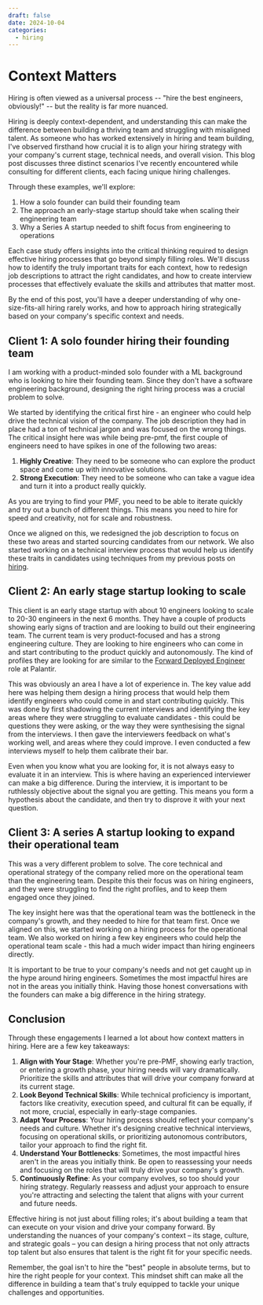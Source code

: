 ```yaml
---
draft: false
date: 2024-10-04
categories:
  - hiring
---
```


# Context Matters

Hiring is often viewed as a universal process -- "hire the best engineers, obviously!" -- but the reality is far more nuanced.

Hiring is deeply context-dependent, and understanding this can make the difference between building a thriving team and struggling with misaligned talent.
As someone who has worked extensively in hiring and team building, I've observed firsthand how crucial it is to align your hiring strategy with your company's current stage, technical needs, and overall vision. This blog post discusses three distinct scenarios I've recently encountered while consulting for different clients, each facing unique hiring challenges.

Through these examples, we'll explore:

1. How a solo founder can build their founding team
2. The approach an early-stage startup should take when scaling their engineering team
3. Why a Series A startup needed to shift focus from engineering to operations

Each case study offers insights into the critical thinking required to design effective hiring processes that go beyond simply filling roles. We'll discuss how to identify the truly important traits for each context, how to redesign job descriptions to attract the right candidates, and how to create interview processes that effectively evaluate the skills and attributes that matter most.

By the end of this post, you'll have a deeper understanding of why one-size-fits-all hiring rarely works, and how to approach hiring strategically based on your company's specific context and needs.

## Client 1: A solo founder hiring their founding team

I am working with a product-minded solo founder with a ML background who is looking to hire their founding team. Since they don't have a software engineering background, designing the right hiring process was a crucial problem to solve.

We started by identifying the critical first hire - an engineer who could help drive the technical vision of the company. The job description they had in place had a ton of technical jargon and was focused on the wrong things.
The critical insight here was while being pre-pmf, the first couple of engineers need to have spikes in one of the following two areas:

1. **Highly Creative**: They need to be someone who can explore the product space and come up with innovative solutions.
2. **Strong Execution**: They need to be someone who can take a vague idea and turn it into a product really quickly.

As you are trying to find your PMF, you need to be able to iterate quickly and try out a bunch of different things. This means you need to hire for speed and creativity, not for scale and robustness.

Once we aligned on this, we redesigned the job description to focus on these two areas and started sourcing candidates from our network.
We also started working on a technical interview process that would help us identify these traits in candidates using techniques from my previous posts on [hiring](../category/hiring.md).

## Client 2: An early stage startup looking to scale

This client is an early stage startup with about 10 engineers looking to scale to 20-30 engineers in the next 6 months. They have a couple of products showing early signs of traction and are looking to build out their engineering team.
The current team is very product-focused and has a strong engineering culture. They are looking to hire engineers who can come in and start contributing to the product quickly and autonomously.
The kind of profiles they are looking for are similar to the [Forward Deployed Engineer](./hiring-fdes.md) role at Palantir.

This was obviously an area I have a lot of experience in. The key value add here was helping them design a hiring process that would help them identify engineers who could come in and start contributing quickly.
This was done by first shadowing the current interviews and identifying the key areas where they were struggling to evaluate candidates - this could be questions they were asking, or the way they were synthesising the signal from the interviews.
I then gave the interviewers feedback on what's working well, and areas where they could improve. I even conducted a few interviews myself to help them calibrate their bar.

Even when you know what you are looking for, it is not always easy to evaluate it in an interview. This is where having an experienced interviewer can make a big difference.
During the interview, it is important to be ruthlessly objective about the signal you are getting. This means you form a hypothesis about the candidate, and then try to disprove it with your next question.

## Client 3: A series A startup looking to expand their operational team

This was a very different problem to solve. The core technical and operational strategy of the company relied more on the operational team than the engineering team.
Despite this their focus was on hiring engineers, and they were struggling to find the right profiles, and to keep them engaged once they joined.

The key insight here was that the operational team was the bottleneck in the company's growth, and they needed to hire for that team first. Once we aligned on this, we started working on a hiring process for the operational team.
We also worked on hiring a few key engineers who could help the operational team scale - this had a much wider impact than hiring engineers directly.

It is important to be true to your company's needs and not get caught up in the hype around hiring engineers. Sometimes the most impactful hires are not in the areas you initially think.
Having those honest conversations with the founders can make a big difference in the hiring strategy.


## Conclusion

Through these engagements I learned a lot about how context matters in hiring. Here are a few key takeaways:

1. **Align with Your Stage**: Whether you're pre-PMF, showing early traction, or entering a growth phase, your hiring needs will vary dramatically. Prioritize the skills and attributes that will drive your company forward at its current stage.
2. **Look Beyond Technical Skills**: While technical proficiency is important, factors like creativity, execution speed, and cultural fit can be equally, if not more, crucial, especially in early-stage companies.
3. **Adapt Your Process**: Your hiring process should reflect your company's needs and culture. Whether it's designing creative technical interviews, focusing on operational skills, or prioritizing autonomous contributors, tailor your approach to find the right fit.
4. **Understand Your Bottlenecks**: Sometimes, the most impactful hires aren't in the areas you initially think. Be open to reassessing your needs and focusing on the roles that will truly drive your company's growth.
5. **Continuously Refine**: As your company evolves, so too should your hiring strategy. Regularly reassess and adjust your approach to ensure you're attracting and selecting the talent that aligns with your current and future needs.

Effective hiring is not just about filling roles; it's about building a team that can execute on your vision and drive your company forward. By understanding the nuances of your company's context – its stage, culture, and strategic goals – you can design a hiring process that not only attracts top talent but also ensures that talent is the right fit for your specific needs.

Remember, the goal isn't to hire the "best" people in absolute terms, but to hire the right people for your context. This mindset shift can make all the difference in building a team that's truly equipped to tackle your unique challenges and opportunities.
